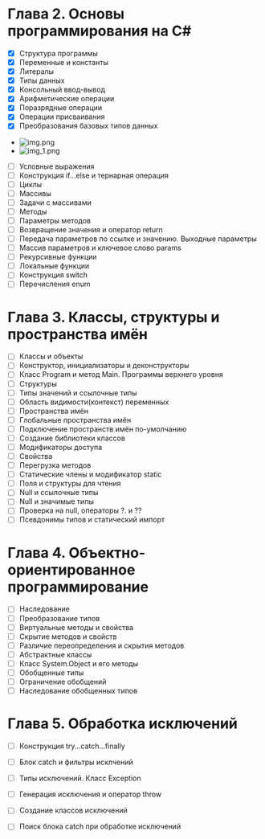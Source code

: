  # Глава 2. Основы программирования на C#
 - [x] Cтруктура программы
 - [x] Переменные и константы
 - [x] Литералы
 - [x] Типы данных
 - [x] Консольный ввод-вывод
 - [x] Арифметические операции
 - [x] Поразрядные операции
 - [x] Операции присваивания
 - [x] Преобразования базовых типов данных
 - ![img.png](C:\Users\luzin\source\repos\C#\MyFirstProgram\img.png)
 - ![img_1.png](C:\Users\luzin\source\repos\C#\MyFirstProgram\img_1.png)
 - [ ] Условные выражения
 - [ ] Конструкция if...else и тернарная операция
 - [ ] Циклы
 - [ ] Массивы
 - [ ] Задачи с массивами
 - [ ] Методы
 - [ ] Параметры методов
 - [ ] Возвращение значения и оператор return
 - [ ] Передача параметров по ссылке и значению. Выходные параметры
 - [ ] Массив параметров и ключевое слово params
 - [ ] Рекурсивные функции
 - [ ] Локальные функции
 - [ ] Конструкция switch
 - [ ] Перечисления enum

# Глава 3. Классы, структуры и пространства имён
 - [ ] Классы и объекты
 - [ ] Конструктор, инициализаторы и деконструкторы
 - [ ] Класс Program и метод Main. Программы верхнего уровня
 - [ ] Структуры
 - [ ] Типы значений и ссылочные типы
 - [ ] Область видимости(контекст) переменных
 - [ ] Пространства имён
 - [ ] Глобальные пространства имён
 - [ ] Подключение пространств имён по-умолчанию
 - [ ] Создание библиотеки классов
 - [ ] Модификаторы доступа
 - [ ] Свойства
 - [ ] Перегрузка методов
 - [ ] Статические члены и модификатор static
 - [ ] Поля и структуры для чтения
 - [ ] Null и ссылочные типы
 - [ ] Null и значимые типы
 - [ ] Проверка на null, операторы ?. и ??
 - [ ] Псевдонимы типов и статический импорт

# Глава 4. Объектно-ориентированное программирование
 - [ ]  Наследование
 - [ ]  Преобразование типов
 - [ ]  Виртуальные методы и свойства
 - [ ]  Скрытие методов и свойств
 - [ ]  Различие переопределения и скрытия методов
 - [ ]  Абстрактные классы
 - [ ]  Класс System.Object и его методы
 - [ ]  Обобщенные типы
 - [ ]  Ограничение обобщений
 - [ ]  Наследование обобщенных типов

# Глава 5. Обработка исключений
 - [ ] Конструкция try...catch...finally
 - [ ] Блок catch и фильтры исклчений
 - [ ] Типы исключений. Класс Exception
 - [ ] Генерация исключения и оператор throw
 - [ ] Создание классов исключений
 - [ ] Поиск блока catch при обработке исключений

